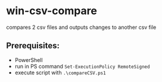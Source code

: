 # win-csv-compare
compares 2 csv files and outputs changes to another csv file

## Prerequisites:
- PowerShell
- run in PS command `Set-ExecutionPolicy RemoteSigned`
- execute script with `.\compareCSV.ps1`
